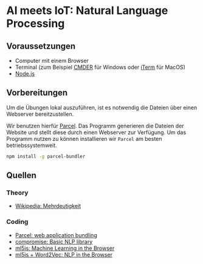 # AI meets IoT: Natural Language Processing

## Voraussetzungen

- Computer mit einem Browser
- Terminal (zum Beispiel [CMDER](http://cmder.net) für Windows oder [iTerm](https://www.iterm2.com) für MacOS)
- [Node.js](http://nodejs.org)

## Vorbereitungen

Um die Übungen lokal auszuführen, ist es notwendig die Dateien über einen Webserver bereitzustellen.

Wir benutzen hierfür [Parcel](https://parceljs.org). Das Programm generieren die Dateien der Website und stellt diese durch einen Webserver zur Verfügung. Um das Programm nutzen zu können installieren wir `Parcel` am besten betriebssystemweit.

```bash
npm install -g parcel-bundler
```

## Quellen

### Theory

- [Wikipedia: Mehrdeutigkeit](https://de.wikipedia.org/wiki/Mehrdeutigkeit#Mehrdeutigkeit_lexikalischer_Zeichen)

### Coding

- [Parcel: web application bundling](https://parceljs.org)
- [compromise: Basic NLP library](https://compromise.cool)
- [ml5js: Machine Learning in the Browser](https://ml5js.org)
- [ml5js + Word2Vec: NLP in the Browser](https://ml5js.org/docs/word2vec-example)
